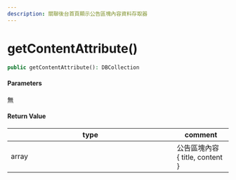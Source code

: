 ```yaml
---
description: 關聯後台首頁顯示公告區塊內容資料存取器
---
```


# getContentAttribute()

```php
public getContentAttribute(): DBCollection
```

#### Parameters

無

#### **Return Value**

<table><thead><tr><th width="362">type</th><th>comment</th></tr></thead><tbody><tr><td>array</td><td>公告區塊內容<br>{ title, content }</td></tr></tbody></table>

